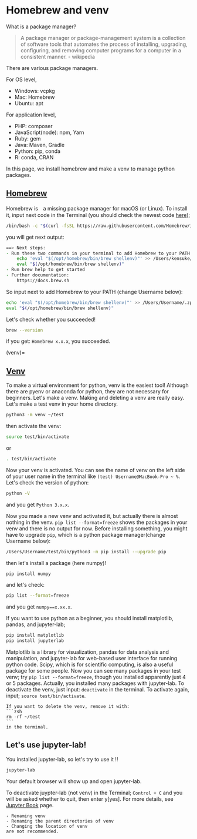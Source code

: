 # Homebrew and venv

What is a package manager?
> A package manager or package-management system is a collection of software tools that automates the process of installing, upgrading, configuring, and removing computer programs for a computer in a consistent manner. - wikipedia


There are various package managers.

For OS level,
- Windows: vcpkg
- Mac: Homebrew
- Ubuntu: apt

For application level,
- PHP: composer
- JavaScript(node): npm, Yarn
- Ruby: gem
- Java: Maven, Gradle
- Python: pip, conda
- R: conda, CRAN

In this page, we install homebrew and make a venv to manage python packages.

## [Homebrew](https://docs.brew.sh/Installation)
Homebrew is　a missing package manager for macOS (or Linux).
To install it, input next code in the Terminal (you should check the newest code [here](https://brew.sh/));
```bash
/bin/bash -c "$(curl -fsSL https://raw.githubusercontent.com/Homebrew/install/HEAD/install.sh)"
```

you will get next output:
```zsh
==> Next steps:
- Run these two commands in your terminal to add Homebrew to your PATH:
    echo 'eval "$(/opt/homebrew/bin/brew shellenv)"' >> /Users/kensuke/.zprofile
    eval "$(/opt/homebrew/bin/brew shellenv)"
- Run brew help to get started
- Further documentation:
    https://docs.brew.sh
```

So input next to add Homebrew to your PATH (change Username below):
```zsh
echo 'eval "$(/opt/homebrew/bin/brew shellenv)"' >> /Users/Username/.zprofile
eval "$(/opt/homebrew/bin/brew shellenv)"
```

Let's check whether you succeeded!
```zsh
brew --version
```
if you get: `Homebrew x.x.x`, you succeeded.

(venv)=
## [Venv](https://docs.python.org/3/library/venv.html)
To make a virtual environment for python, venv is the easiest tool! Although there are pyenv or anaconda for python, they are not necessary for beginners.
Let's make a venv.
Making and deleting a venv are really easy. Let's make a test venv in your home directory.

```zsh
python3 -m venv ~/test
```
then activate the venv:
```zsh
source test/bin/activate
```
or
```zsh
. test/bin/activate
```

Now your venv is activated. You can see the name of venv on the left side of your user name in the terminal like `(test) Username@MacBook-Pro ~ %`.
Let's check the version of python:
```zsh
python -V
```
and you get `Python 3.x.x`.

Now you made a new venv and activated it, but actually there is almost nothing in the venv.
`pip list --format=freeze` shows the packages in your venv and there is no output for now.
Before installing something, you might have to upgrade `pip`, which is a python package manager(change Username below):
```zsh
/Users/Username/test/bin/python3 -m pip install --upgrade pip
```
then let's install a package (here numpy)!
```zsh
pip install numpy
```
and let's check:
```zsh
pip list --format=freeze
```
and you get `numpy==x.xx.x`.

If you want to use python as a beginner, you should install matplotlib, pandas, and jupyter-lab;
```zsh
pip install matplotlib
pip install jupyterlab
```

Matplotlib is a library for visualization, pandas for data analysis and manipulation, and jupyter-lab for web-based user interface for running python code.
Scipy, which is for scientific computing, is also a useful package for some people.
Now you can see many packages in your test venv; try `pip list --format=freeze`, though you installed apparently just 4 or 5 packages. Actually, you installed many packages with jupyter-lab.
To deactivate the venv, just input: `deactivate` in the terminal. To activate again, input; `source test/bin/activate`.

````{warning}
If you want to delete the venv, remove it with:
```zsh
rm -rf ~/test
```
in the terminal.
````

## Let's use jupyter-lab!
You installed jupyter-lab, so let's try to use it !!

```zsh
jupyter-lab
```
Your default browser will show up and open jupyter-lab.

To deactivate juypter-lab (not venv) in the Terminal; `Control + C` and you will be asked whether to quit, then enter y[yes].
For more details, see [Jupyter Book](../jb/jb.md) page.

```{note}
- Renaming venv
- Renaming the parent directories of venv
- Changing the location of venv  
are not recommended.
```


